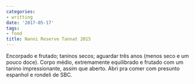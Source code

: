 ```yaml
---
categories:
- writting
date: '2017-05-17'
tags:
- food
title: Nanni Reserve Tannat 2015
---
```


Encorpado e frutado; taninos secos; aguardar três anos (menos seco e um pouco doce). Corpo médio, extremamente equilibrado e frutado com um tanino impressionante, assim que aberto. Abri pra comer com presunto espanhol e rondeli de SBC.
